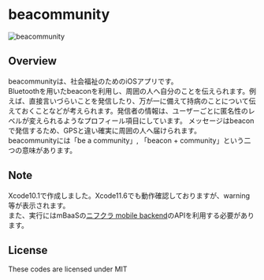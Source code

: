 # beacommunity
![beacommunity](https://user-images.githubusercontent.com/55009777/105132603-8bfa6c00-5b2e-11eb-9d24-62d21a505994.jpeg)

## Overview
beacommunityは、社会福祉のためのiOSアプリです。  
Bluetoothを用いたbeaconを利用し、周囲の人へ自分のことを伝えられます。例えば、直接言いづらいことを発信したり、万が一に備えて持病のことについて伝えておくことなどが考えられます。発信者の情報は、ユーザーごとに匿名性のレベルが変えられるようなプロフィール項目にしています。
メッセージはbeaconで発信するため、GPSと違い確実に周囲の人へ届けられます。  
beacommunityには「be a community」, 「beacon + community」という二つの意味があります。

## Note
Xcode10.1で作成しました。Xcode11.6でも動作確認しておりますが、warning等が表示されます。  
また、実行にはmBaaSの[ニフクラ mobile backend](https://mbaas.nifcloud.com/)のAPIを利用する必要があります。

## License
These codes are licensed under MIT
